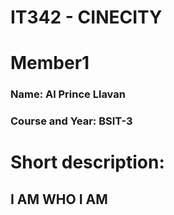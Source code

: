 # IT342 - CINECITY

# Member1
### Name: Al Prince Llavan
### Course and Year: BSIT-3  


# Short description:
## I AM WHO I AM
